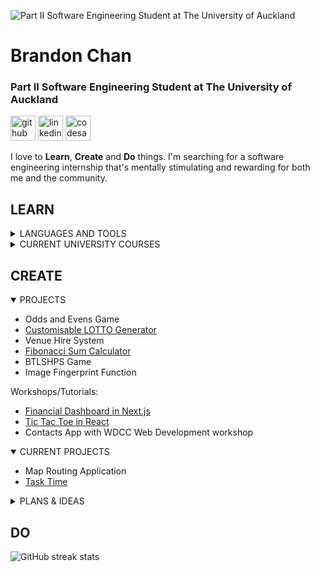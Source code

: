 ![Part II Software Engineering Student at The University of Auckland](https://media.licdn.com/dms/image/D5616AQGDhyCChI5M2A/profile-displaybackgroundimage-shrink_350_1400/0/1709460120711?e=1721260800&v=beta&t=UrPUcMBI4GQe2FaPu6PLMCHnEyzGvP9OYfj_XT-W-94)

# Brandon Chan
### Part II Software Engineering Student at The University of Auckland

[<img src='https://cdn.jsdelivr.net/npm/simple-icons@3.0.1/icons/github.svg' alt='github' height='40'>](https://github.com/br-Chan)  [<img src='https://cdn.jsdelivr.net/npm/simple-icons@3.0.1/icons/linkedin.svg' alt='linkedin' height='40'>](https://www.linkedin.com/in/brandon-sh-chan/)  [<img src='https://cdn.jsdelivr.net/npm/simple-icons@3.0.1/icons/codesandbox.svg' alt='codesandbox' height='40'>](https://codesandbox.io/u/br-chan)  

I love to **Learn**, **Create** and **Do** things. I'm searching for a software engineering internship that's mentally stimulating and rewarding for both me and the community.

## LEARN
<details>
<summary>LANGUAGES AND TOOLS</summary>

  | Learned       | Learning      |
  | ------------- |:-------------:|
  | Java      | Everything on the left :) |
  | C/C++      | JavaScript      |
  | MATLAB | CSS      |
  | HTML | Node.js      |
  | Git | React      |
  |  | Next.js      |
</details>
<details>
<summary>CURRENT UNIVERSITY COURSES</summary>

- SOFTENG 281 | Object-Oriented Programming
- SOFTENG 282 | Software Engineering Theory
- COMPSYS 201 | Fundamentals of Computer Engineering
- ENGSCI 211 | Mathematical Modelling 2
</details>

## CREATE
<details open>
<summary>PROJECTS</summary>

  - Odds and Evens Game
  - [Customisable LOTTO Generator](https://github.com/br-Chan/Customisable-LOTTO-Generator "GUI Java application to randomly generate personalised Lottery numbers")
  - Venue Hire System
  - [Fibonacci Sum Calculator](https://github.com/br-Chan/FibonacciSum-SE282-2024 "CLI application for Assignment 2 of SOFTENG 282 - Software Engineering Theory")
  - BTLSHPS Game
  - Image Fingerprint Function
  
  Workshops/Tutorials:
  - [Financial Dashboard in Next.js](https://github.com/br-Chan/Financial-Dashboard-Next.js "A simplified financial dashboard full-stack web application")
  - [Tic Tac Toe in React](https://github.com/br-Chan/TicTacToe-React "Tic Tac Toe with turn rewinding")
  - Contacts App with WDCC Web Development workshop
  
</details>
<details open>
<summary>CURRENT PROJECTS</summary>

  - Map Routing Application
  - [Task Time](https://github.com/br-Chan/Task-Time "Currently learning the tools and skills needed for this project")
  
</details>
<details>
<summary>PLANS & IDEAS</summary>

  - Personal website to build an interactive version of this page
  
  Random project ideas:
  - Interactive Königsberg Bridges Map - build your own bridges and try solve it
  - Adjective orderer - automatically sorts a list of adjectives in the proper order based on their type (quantity, size, age, shape, colour, etc)
  - Pokemon but you catch days of the year instead - can only 'catch' today's date, and you win once you get all 366 days (can add a countdown timer, friends/trading system, etc)
  - Create your own dictionary entry - input your own fake word, its defintion and pronounciation to be formatted into a dictionary entry to share with friends
  - Web app for tracking internships
  - Random trolley problem generator
</details>

## DO





![GitHub streak stats](https://streak-stats.demolab.com/?user=br-Chan)  


